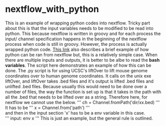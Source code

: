 # nextflow_with_python


This is an example of wrapping python codes into nextflow. Tricky part about this is that the input variables needs to be modified to be read into python. 
This because nextflow is written in groovy and for each process the input/ channel specification happens in the beginning of the nextflow process when code is still in groovy. 
However, the process is actually wrapped python code.  [This link](https://stackoverflow.com/questions/63093708/how-to-run-python-script-in-nextflow) also describes a
brief example of how python can be ran from nextflow but, this is a relatively simple case. When there are multiple inputs and outputs, it is 
better to be albe to read the **bash variables**. 
The script here demonstrates an example of how this can be done. 
The .py script is for using UCSC's liftOver to lift mouse genome coordinates over to human genome coordinates. 
It calls on the unix exe liftOver, and liftOver takes .bed files and it's output is lifted .bed files and unlifted .bed files. 
Because usually this would need to be done over a number of files, the way the function is set up is that it takes in the path with all the .bed that needs to be 
lifted over as a string. 
Therefore here, for nextflow we cannot use the below. 
'''
ch = Channel.fromPath('dir/xx.bed)
'''
It has to be 
'''
x = Channel.from('path') 
'''  
and then in the input section 'x' has to be a env variable in this case.  
'''
input: 
env x
'''
This is just an example, but the general rule is outlined. 
